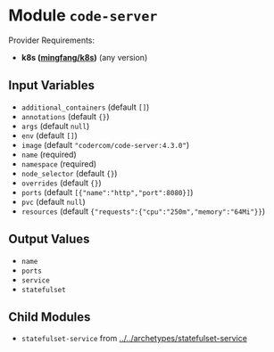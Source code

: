 
# Module `code-server`

Provider Requirements:
* **k8s ([mingfang/k8s](https://registry.terraform.io/providers/mingfang/k8s/latest))** (any version)

## Input Variables
* `additional_containers` (default `[]`)
* `annotations` (default `{}`)
* `args` (default `null`)
* `env` (default `[]`)
* `image` (default `"codercom/code-server:4.3.0"`)
* `name` (required)
* `namespace` (required)
* `node_selector` (default `{}`)
* `overrides` (default `{}`)
* `ports` (default `[{"name":"http","port":8080}]`)
* `pvc` (default `null`)
* `resources` (default `{"requests":{"cpu":"250m","memory":"64Mi"}}`)

## Output Values
* `name`
* `ports`
* `service`
* `statefulset`

## Child Modules
* `statefulset-service` from [../../archetypes/statefulset-service](../../archetypes/statefulset-service)

